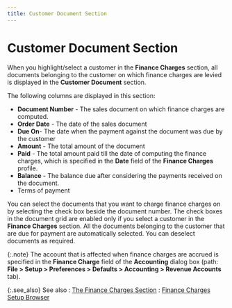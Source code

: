 ```yaml
---
title: Customer Document Section
---
```


# Customer Document Section


When you highlight/select a customer in the **Finance 
 Charges** section, all documents belonging to the customer on which  finance charges are levied is displayed in the **Customer 
 Document** section.


The following columns are displayed in this section:

- **Document 
 Number** - The sales document on which finance charges are computed.
- **Order 
 Date** - The date of the sales document
- **Due 
 On**- The date when the payment against the document was due by the  customer
- **Amount** - The total amount of the document
- **Paid** - The total amount paid till the date of computing the finance  charges, which is specified in the **Date**  field of the **Finance Charges** profile.
- **Balance** - The balance due after considering the payments received on the  document.
- Terms of payment



You can select the documents that you want to charge finance charges  on by selecting the check box beside the document number. The check boxes  in the document grid are enabled only if you select a customer in the  **Finance Charges** section. All the  documents belonging to the customer that are due for payment are automatically  selected. You can deselect  documents as required.


{:.note}
The account that is affected when finance charges are  accrued is specified in the **Finance Charge**  field of the **Accounting** dialog  box (path: **File &gt; Setup &gt; Preferences 
 &gt; Defaults &gt; Accounting &gt; Revenue Accounts** tab).


{:.see_also}
See also
: [The Finance  Charges Section]({{site.sp_baseurl}}/misc/the_finance_charges_section.html)
: [Finance  Charges Setup Browser]({{site.sp_baseurl}}/sales-docs/finance-charges/processing-finance-charges/finance_charges_setup_browser.html)
